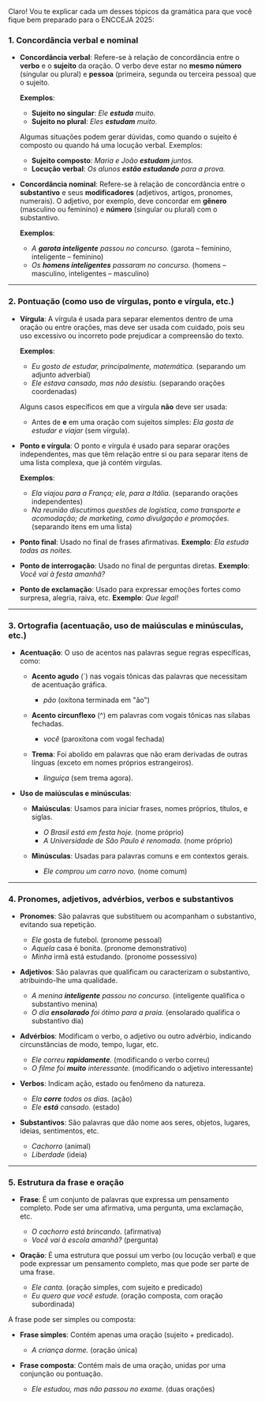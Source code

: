 Claro! Vou te explicar cada um desses tópicos da gramática para que você fique bem preparado para o ENCCEJA 2025:

### 1. **Concordância verbal e nominal**

* **Concordância verbal**: Refere-se à relação de concordância entre o **verbo** e o **sujeito** da oração. O verbo deve estar no **mesmo número** (singular ou plural) e **pessoa** (primeira, segunda ou terceira pessoa) que o sujeito.

  **Exemplos**:

  * **Sujeito no singular**: *Ele **estuda** muito.*
  * **Sujeito no plural**: *Eles **estudam** muito.*

  Algumas situações podem gerar dúvidas, como quando o sujeito é composto ou quando há uma locução verbal. Exemplos:

  * **Sujeito composto**: *Maria e João **estudam** juntos.*
  * **Locução verbal**: *Os alunos **estão estudando** para a prova.*

* **Concordância nominal**: Refere-se à relação de concordância entre o **substantivo** e seus **modificadores** (adjetivos, artigos, pronomes, numerais). O adjetivo, por exemplo, deve concordar em **gênero** (masculino ou feminino) e **número** (singular ou plural) com o substantivo.

  **Exemplos**:

  * *A **garota inteligente** passou no concurso.* (garota – feminino, inteligente – feminino)
  * *Os **homens inteligentes** passaram no concurso.* (homens – masculino, inteligentes – masculino)

---

### 2. **Pontuação (como uso de vírgulas, ponto e vírgula, etc.)**

* **Vírgula**: A vírgula é usada para separar elementos dentro de uma oração ou entre orações, mas deve ser usada com cuidado, pois seu uso excessivo ou incorreto pode prejudicar a compreensão do texto.

  **Exemplos**:

  * *Eu gosto de estudar, principalmente, matemática.* (separando um adjunto adverbial)
  * *Ele estava cansado, mas não desistiu.* (separando orações coordenadas)

  Alguns casos específicos em que a vírgula **não** deve ser usada:

  * Antes de **e** em uma oração com sujeitos simples: *Ela gosta de estudar e viajar* (sem vírgula).

* **Ponto e vírgula**: O ponto e vírgula é usado para separar orações independentes, mas que têm relação entre si ou para separar itens de uma lista complexa, que já contém vírgulas.

  **Exemplos**:

  * *Ela viajou para a França; ele, para a Itália.* (separando orações independentes)
  * *Na reunião discutimos questões de logística, como transporte e acomodação; de marketing, como divulgação e promoções.* (separando itens em uma lista)

* **Ponto final**: Usado no final de frases afirmativas.
  **Exemplo**: *Ela estuda todas as noites.*

* **Ponto de interrogação**: Usado no final de perguntas diretas.
  **Exemplo**: *Você vai à festa amanhã?*

* **Ponto de exclamação**: Usado para expressar emoções fortes como surpresa, alegria, raiva, etc.
  **Exemplo**: *Que legal!*

---

### 3. **Ortografia (acentuação, uso de maiúsculas e minúsculas, etc.)**

* **Acentuação**: O uso de acentos nas palavras segue regras específicas, como:

  * **Acento agudo** (´) nas vogais tônicas das palavras que necessitam de acentuação gráfica.

    * *pão* (oxítona terminada em "ão")
  * **Acento circunflexo** (^) em palavras com vogais tônicas nas sílabas fechadas.

    * *você* (paroxítona com vogal fechada)
  * **Trema**: Foi abolido em palavras que não eram derivadas de outras línguas (exceto em nomes próprios estrangeiros).

    * *linguiça* (sem trema agora).

* **Uso de maiúsculas e minúsculas**:

  * **Maiúsculas**: Usamos para iniciar frases, nomes próprios, títulos, e siglas.

    * *O Brasil está em festa hoje.* (nome próprio)
    * *A Universidade de São Paulo é renomada.* (nome próprio)
  * **Minúsculas**: Usadas para palavras comuns e em contextos gerais.

    * *Ele comprou um carro novo.* (nome comum)

---

### 4. **Pronomes, adjetivos, advérbios, verbos e substantivos**

* **Pronomes**: São palavras que substituem ou acompanham o substantivo, evitando sua repetição.

  * *Ele* gosta de futebol. (pronome pessoal)
  * *Aquela* casa é bonita. (pronome demonstrativo)
  * *Minha* irmã está estudando. (pronome possessivo)

* **Adjetivos**: São palavras que qualificam ou caracterizam o substantivo, atribuindo-lhe uma qualidade.

  * *A menina **inteligente** passou no concurso.* (inteligente qualifica o substantivo menina)
  * *O dia **ensolarado** foi ótimo para a praia.* (ensolarado qualifica o substantivo dia)

* **Advérbios**: Modificam o verbo, o adjetivo ou outro advérbio, indicando circunstâncias de modo, tempo, lugar, etc.

  * *Ele correu **rapidamente**.* (modificando o verbo correu)
  * *O filme foi **muito** interessante.* (modificando o adjetivo interessante)

* **Verbos**: Indicam ação, estado ou fenômeno da natureza.

  * *Ela **corre** todos os dias.* (ação)
  * *Ele **está** cansado.* (estado)

* **Substantivos**: São palavras que dão nome aos seres, objetos, lugares, ideias, sentimentos, etc.

  * *Cachorro* (animal)
  * *Liberdade* (ideia)

---

### 5. **Estrutura da frase e oração**

* **Frase**: É um conjunto de palavras que expressa um pensamento completo. Pode ser uma afirmativa, uma pergunta, uma exclamação, etc.

  * *O cachorro está brincando.* (afirmativa)
  * *Você vai à escola amanhã?* (pergunta)

* **Oração**: É uma estrutura que possui um verbo (ou locução verbal) e que pode expressar um pensamento completo, mas que pode ser parte de uma frase.

  * *Ele canta.* (oração simples, com sujeito e predicado)
  * *Eu quero que você estude.* (oração composta, com oração subordinada)

A frase pode ser simples ou composta:

* **Frase simples**: Contém apenas uma oração (sujeito + predicado).

  * *A criança dorme.* (oração única)
* **Frase composta**: Contém mais de uma oração, unidas por uma conjunção ou pontuação.

  * *Ele estudou, mas não passou no exame.* (duas orações)
